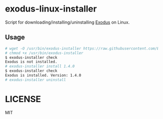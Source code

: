 # exodus-linux-installer

Script for downloading/installing/uninstalling [Exodus][1] on Linux.

## Usage

```bash
# wget -O /usr/bin/exodus-installer https://raw.githubusercontent.com/ExodusMovement/exodus-linux-installer/master/exodus-installer.sh
# chmod +x /usr/bin/exodus-installer
$ exodus-installer check
Exodus is not installed.
# exodus-installer install 1.4.0
$ exodus-installer check
Exodus is installed. Version: 1.4.0
# exodus-installer uninstall
```

# LICENSE

MIT

[1]: http://exodus.io/
